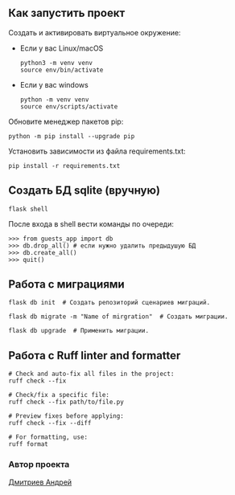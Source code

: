 ## Как запустить проект

Cоздать и активировать виртуальное окружение:

* Если у вас Linux/macOS

    ```
    python3 -m venv venv  
    source env/bin/activate
    ```

* Если у вас windows

    ```
    python -m venv venv
    source env/scripts/activate
    ```

Обновите менеджер пакетов pip:

```
python -m pip install --upgrade pip
```


Установить зависимости из файла requirements.txt:

```
pip install -r requirements.txt
```

## Создать БД sqlite (вручную)

```
flask shell
```

После входа в shell вести команды по очереди:

```
>>> from guests_app import db
>>> db.drop_all() # если нужно удалить предыдушую БД
>>> db.create_all()
>>> quit()
```

## Работа с миграциями

```
flask db init  # Создать репозиторий сценариев миграций.

flask db migrate -m "Name of mirgration"  # Создать миграции.

flask db upgrade  # Применить миграции.
```

## Работа с Ruff linter and formatter

```
# Check and auto-fix all files in the project:
ruff check --fix

# Check/fix a specific file:
ruff check --fix path/to/file.py

# Preview fixes before applying:
ruff check --fix --diff

# For formatting, use:
ruff format
```


### Автор проекта

[Дмитриев Андрей](https://github.com/dmi3ev1987)
